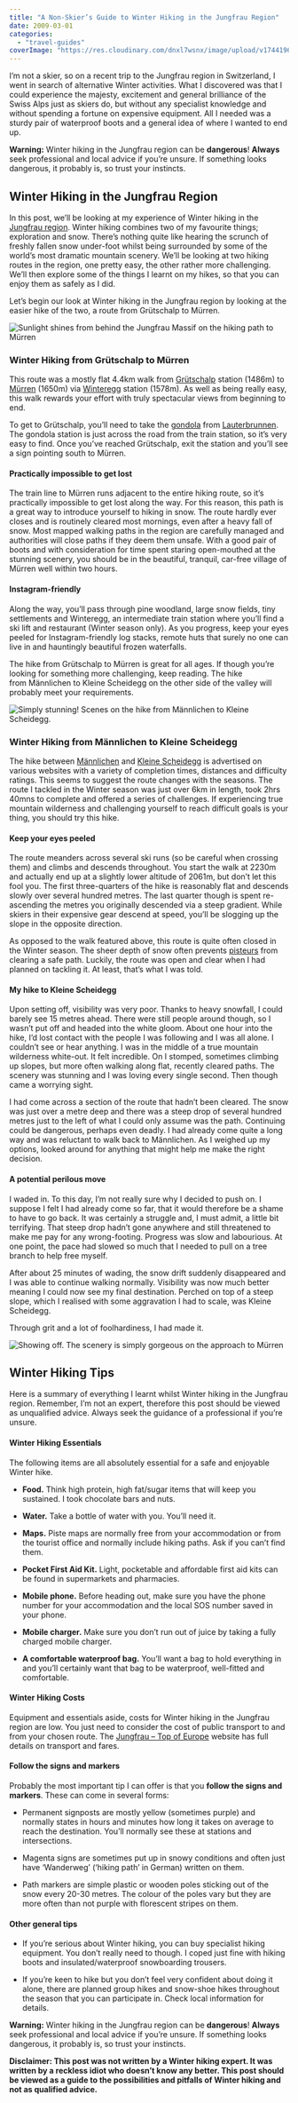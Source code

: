 ```yaml
---
title: "A Non-Skier’s Guide to Winter Hiking in the Jungfrau Region"
date: 2009-03-01
categories: 
  - "travel-guides"
coverImage: "https://res.cloudinary.com/dnxl7wsnx/image/upload/v1744196720/mannlichen-hike-trees.jpg_h3lda1.webp"
---
```


I’m not a skier, so on a recent trip to the Jungfrau region in Switzerland, I went in search of alternative Winter activities. What I discovered was that I could experience the majesty, excitement and general brilliance of the Swiss Alps just as skiers do, but without any specialist knowledge and without spending a fortune on expensive equipment. All I needed was a sturdy pair of waterproof boots and a general idea of where I wanted to end up.

****Warning:**** Winter hiking in the Jungfrau region can be ****dangerous****! __Always__ seek professional and local advice if you’re unsure. If something looks dangerous, it probably is, so trust your instincts.

## Winter Hiking in the Jungfrau Region

In this post, we’ll be looking at my experience of Winter hiking in the [Jungfrau region](https://www.jungfrau.ch). Winter hiking combines two of my favourite things; exploration and snow. There’s nothing quite like hearing the scrunch of freshly fallen snow under-foot whilst being surrounded by some of the world’s most dramatic mountain scenery. We’ll be looking at two hiking routes in the region, one pretty easy, the other rather more challenging. We’ll then explore some of the things I learnt on my hikes, so that you can enjoy them as safely as I did.

Let’s begin our look at Winter hiking in the Jungfrau region by looking at the easier hike of the two, a route from Grütschalp to Mürren.

![Sunlight shines from behind the Jungfrau Massif on the hiking path to Mürren](https://res.cloudinary.com/dnxl7wsnx/image/upload/v1744196764/murren-hike-house_ygvx9y.jpg)

### Winter Hiking from Grütschalp to Mürren

This route was a mostly flat 4.4km walk from [Grütschalp](https://en.wikipedia.org/wiki/Gr%C3%BCtschalp_railway_station) station (1486m) to [Mürren](https://mymuerren.ch) (1650m) via [Winteregg](https://en.wikipedia.org/wiki/Winteregg_railway_station) station (1578m). As well as being really easy, this walk rewards your effort with truly spectacular views from beginning to end.

To get to Grütschalp, you’ll need to take the [gondola](https://en.wikipedia.org/wiki/Gondola_lift) from [Lauterbrunnen](https://lauterbrunnen.swiss). The gondola station is just across the road from the train station, so it’s very easy to find. Once you’ve reached Grütschalp, exit the station and you’ll see a sign pointing south to Mürren.

#### Practically impossible to get lost

The train line to Mürren runs adjacent to the entire hiking route, so it’s practically impossible to get lost along the way. For this reason, this path is a great way to introduce yourself to hiking in snow. The route hardly ever closes and is routinely cleared most mornings, even after a heavy fall of snow. Most mapped walking paths in the region are carefully managed and authorities will close paths if they deem them unsafe. With a good pair of boots and with consideration for time spent staring open-mouthed at the stunning scenery, you should be in the beautiful, tranquil, car-free village of Mürren well within two hours.

#### Instagram-friendly

Along the way, you’ll pass through pine woodland, large snow fields, tiny settlements and Winteregg, an intermediate train station where you’ll find a ski lift and restaurant (Winter season only). As you progress, keep your eyes peeled for Instagram-friendly log stacks, remote huts that surely no one can live in and hauntingly beautiful frozen waterfalls.

The hike from Grütschalp to Mürren is great for all ages. If though you’re looking for something more challenging, keep reading. The hike from Männlichen to Kleine Scheidegg on the other side of the valley will probably meet your requirements.

![Simply stunning! Scenes on the hike from Männlichen to Kleine Scheidegg.](https://res.cloudinary.com/dnxl7wsnx/image/upload/v1744196720/mannlichen-hike-shed.jpg_d1fck0.webp)

### Winter Hiking from Männlichen to Kleine Scheidegg

The hike between [Männlichen](http://www.maennlichen.ch/en/) and [Kleine Scheidegg](https://www.jungfrau.ch/en-gb/kleine-scheidegg/) is advertised on various websites with a variety of completion times, distances and difficulty ratings. This seems to suggest the route changes with the seasons. The route I tackled in the Winter season was just over 6km in length, took 2hrs 40mns to complete and offered a series of challenges. If experiencing true mountain wilderness and challenging yourself to reach difficult goals is your thing, you should try this hike.

#### Keep your eyes peeled

The route meanders across several ski runs (so be careful when crossing them) and climbs and descends throughout. You start the walk at 2230m and actually end up at a slightly lower altitude of 2061m, but don’t let this fool you. The first three-quarters of the hike is reasonably flat and descends slowly over several hundred metres. The last quarter though is spent re-ascending the metres you originally descended via a steep gradient. While skiers in their expensive gear descend at speed, you’ll be slogging up the slope in the opposite direction.

As opposed to the walk featured above, this route is quite often closed in the Winter season. The sheer depth of snow often prevents [pisteurs](https://en.oxforddictionaries.com/definition/pisteur) from clearing a safe path. Luckily, the route was open and clear when I had planned on tackling it. At least, that’s what I was told.

#### My hike to Kleine Scheidegg

Upon setting off, visibility was very poor. Thanks to heavy snowfall, I could barely see 15 metres ahead. There were still people around though, so I wasn’t put off and headed into the white gloom. About one hour into the hike, I’d lost contact with the people I was following and I was all alone. I couldn’t see or hear anything. I was in the middle of a true mountain wilderness white-out. It felt incredible. On I stomped, sometimes climbing up slopes, but more often walking along flat, recently cleared paths. The scenery was stunning and I was loving every single second. Then though came a worrying sight.

I had come across a section of the route that hadn’t been cleared. The snow was just over a metre deep and there was a steep drop of several hundred metres just to the left of what I could only assume was the path. Continuing could be dangerous, perhaps even deadly. I had already come quite a long way and was reluctant to walk back to Männlichen. As I weighed up my options, looked around for anything that might help me make the right decision.

#### A potential perilous move

I waded in. To this day, I’m not really sure why I decided to push on. I suppose I felt I had already come so far, that it would therefore be a shame to have to go back. It was certainly a struggle and, I must admit, a little bit terrifying. That steep drop hadn’t gone anywhere and still threatened to make me pay for any wrong-footing. Progress was slow and labourious. At one point, the pace had slowed so much that I needed to pull on a tree branch to help free myself.

After about 25 minutes of wading, the snow drift suddenly disappeared and I was able to continue walking normally. Visibility was now much better meaning I could now see my final destination. Perched on top of a steep slope, which I realised with some aggravation I had to scale, was Kleine Scheidegg.

Through grit and a lot of foolhardiness, I had made it.

![Showing off. The scenery is simply gorgeous on the approach to Mürren](https://res.cloudinary.com/dnxl7wsnx/image/upload/v1744196769/murren-hike-trainline_rurpks.jpg)

## Winter Hiking Tips

Here is a summary of everything I learnt whilst Winter hiking in the Jungfrau region. Remember, I’m not an expert, therefore this post should be viewed as unqualified advice. Always seek the guidance of a professional if you’re unsure.

#### Winter Hiking Essentials

The following items are all absolutely essential for a safe and enjoyable Winter hike.

- **Food.** Think high protein, high fat/sugar items that will keep you sustained. I took chocolate bars and nuts.

- **Water.** Take a bottle of water with you. You’ll need it.

- **Maps.** Piste maps are normally free from your accommodation or from the tourist office and normally include hiking paths. Ask if you can’t find them.

- **Pocket First Aid Kit.** Light, pocketable and affordable first aid kits can be found in supermarkets and pharmacies.

- **Mobile phone.** Before heading out, make sure you have the phone number for your accommodation and the local SOS number saved in your phone.

- **Mobile charger.** Make sure you don’t run out of juice by taking a fully charged mobile charger.

- **A comfortable waterproof bag.** You’ll want a bag to hold everything in and you’ll certainly want that bag to be waterproof, well-fitted and comfortable.

#### Winter Hiking Costs

Equipment and essentials aside, costs for Winter hiking in the Jungfrau region are low. You just need to consider the cost of public transport to and from your chosen route. The [Jungfrau – Top of Europe](https://www.jungfrau.ch) website has full details on transport and fares.

#### Follow the signs and markers

Probably the most important tip I can offer is that you **follow the signs and markers**. These can come in several forms:

- Permanent signposts are mostly yellow (sometimes purple) and normally states in hours and minutes how long it takes on average to reach the destination. You’ll normally see these at stations and intersections.

- Magenta signs are sometimes put up in snowy conditions and often just have ‘Wanderweg’ (‘hiking path’ in German) written on them.

- Path markers are simple plastic or wooden poles sticking out of the snow every 20-30 metres. The colour of the poles vary but they are more often than not purple with florescent stripes on them.

#### Other general tips

- If you’re serious about Winter hiking, you can buy specialist hiking equipment. You don’t really need to though. I coped just fine with hiking boots and insulated/waterproof snowboarding trousers.

- If you’re keen to hike but you don’t feel very confident about doing it alone, there are planned group hikes and snow-shoe hikes throughout the season that you can participate in. Check local information for details.

****Warning:**** Winter hiking in the Jungfrau region can be ****dangerous****! __Always__ seek professional and local advice if you’re unsure. If something looks dangerous, it probably is, so trust your instincts.

__Disclaimer: This post was not written by a Winter hiking expert. It was written by a reckless idiot who doesn’t know any better. This post should be viewed as a guide to the possibilities and pitfalls of Winter hiking and not as qualified advice.__
